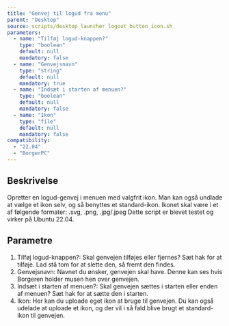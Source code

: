 ```yaml
---
title: "Genvej til logud fra menu"
parent: "Desktop"
source: scripts/desktop_launcher_logout_button_icon.sh
parameters:
  - name: "Tilføj logud-knappen?"
    type: "boolean"
    default: null
    mandatory: false
  - name: "Genvejsnavn"
    type: "string"
    default: null
    mandatory: true
  - name: "Indsæt i starten af menuen?"
    type: "boolean"
    default: null
    mandatory: false
  - name: "Ikon"
    type: "file"
    default: null
    mandatory: false
compatibility:  
  - "22.04"
  - "BorgerPC"
---
```


## Beskrivelse
Opretter en logud-genvej i menuen med valgfrit ikon. Man kan også undlade at vælge et ikon selv, og så benyttes et standard-ikon. Ikonet skal være i et af følgende formater: 
.svg, .png, .jpg/.jpeg
Dette script er blevet testet og virker på Ubuntu 22.04.

## Parametre
1. Tilføj logud-knappen?: Skal genvejen tilføjes eller fjernes? 
    Sæt hak for at tilføje.
    Lad stå tom for at slette den, så fremt den findes.
2. Genvejsnavn: Navnet du ønsker, genvejen skal have. Denne kan ses hvis Borgeren holder musen hen over genvejen.
3. Indsæt i starten af menuen?: Skal genvejen sættes i starten eller enden af menuen?
    Sæt hak for at sætte den i starten.
4. Ikon: Her kan du uploade eget ikon at bruge til genvejen. Du kan også udelade at uploade et ikon, og der vil i så fald blive brugt et standard-ikon til genvejen.

